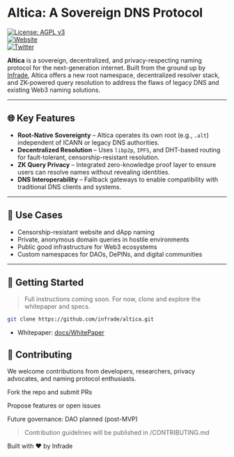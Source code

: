# Altica: A Sovereign DNS Protocol  

[![License: AGPL v3](https://img.shields.io/badge/License-AGPL%20v3-blue.svg)](LICENSE)  
[![Website](https://img.shields.io/badge/web-altica.io-blue)](https://www.altica.io)  
[![Twitter](https://img.shields.io/badge/twitter-@Altica-1DA1F2?logo=twitter)](https://twitter.com/Altica)

**Altica** is a sovereign, decentralized, and privacy-respecting naming protocol for the next-generation internet. Built from the ground up by [Infrade](https://github.com/infrade), Altica offers a new root namespace, decentralized resolver stack, and ZK-powered query resolution to address the flaws of legacy DNS and existing Web3 naming solutions.

---

## 🌐 Key Features

- **Root-Native Sovereignty** – Altica operates its own root (e.g., `.alt`) independent of ICANN or legacy DNS authorities.
- **Decentralized Resolution** – Uses `libp2p`, `IPFS`, and DHT-based routing for fault-tolerant, censorship-resistant resolution.
- **ZK Query Privacy** – Integrated zero-knowledge proof layer to ensure users can resolve names without revealing identities.
- **DNS Interoperability** – Fallback gateways to enable compatibility with traditional DNS clients and systems.

---

## 🚀 Use Cases

- Censorship-resistant website and dApp naming  
- Private, anonymous domain queries in hostile environments  
- Public good infrastructure for Web3 ecosystems  
- Custom namespaces for DAOs, DePINs, and digital communities

---

## 🔧 Getting Started

> Full instructions coming soon. For now, clone and explore the whitepaper and specs.

```bash
git clone https://github.com/infrade/altica.git
```

- Whitepaper: [docs/WhitePaper](./docs/WhitePaper.md)

## 🤝 Contributing

We welcome contributions from developers, researchers, privacy advocates, and naming protocol enthusiasts.

Fork the repo and submit PRs

Propose features or open issues

Future governance: DAO planned (post-MVP)

> Contribution guidelines will be published in /CONTRIBUTING.md

Built with ❤️ by Infrade
